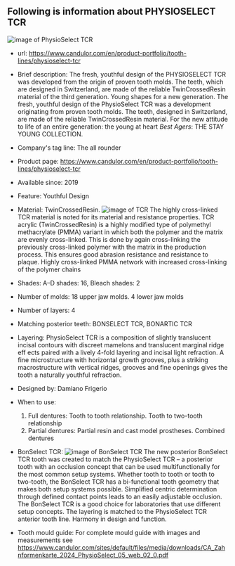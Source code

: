 ## Following is information about PHYSIOSELECT TCR


![image of PhysioSelect TCR](https://www.candulor.com/sites/default/files/styles/bx_stack_5_3_w1440_cropped/public/styles/bx_stack_5_3_w1440_cropped/public/media/product/slider/596/test.png?itok=12Jcxe9Y)
- url: https://www.candulor.com/en/product-portfolio/tooth-lines/physioselect-tcr
- Brief description: The fresh, youthful design of the PHYSIOSELECT TCR was developed from the origin of proven tooth molds. The teeth, which are designed in Switzerland, are made of the reliable TwinCrossedResin material of the third generation.
Young shapes for a new generation. The fresh, youthful design of the PhysioSelect TCR was a development originating from proven tooth molds. The teeth, designed in Switzerland, are made of the reliable TwinCrossedResin material. For the new attitude to life of an entire generation: the young at heart *Best Agers*: THE STAY YOUNG COLLECTION.
- Company's tag line: The all rounder
- Product page: https://www.candulor.com/en/product-portfolio/tooth-lines/physioselect-tcr
- Available since: 2019
- Feature: Youthful Design
- Material: TwinCrossedResin. ![image of TCR](https://www.candulor.com/sites/default/files/styles/bx_stack_5_4_w1440_cropped/public/styles/bx_stack_5_4_w1440_cropped/public/media/bx/bx-content-slider-item/physioselect-tcr-upper-crop-0001.jpg?itok=KTFdoGUB) The highly cross-linked TCR material is noted for its material and resistance properties. TCR acrylic (TwinCrossedResin) is a highly modified type of polymethyl methacrylate (PMMA) variant in which both the polymer and the matrix are evenly cross-linked. This is done by again cross-linking the previously cross-linked polymer with the matrix in the production process. This ensures good abrasion resistance and resistance to plaque. Highly cross-linked PMMA network with increased cross-linking of the polymer chains

- Shades: A–D shades: 16, Bleach shades: 2
- Number of molds: 18 upper jaw molds. 4 lower jaw molds
- Number of layers: 4
- Matching posterior teeth: BONSELECT TCR, BONARTIC TCR
- Layering: PhysioSelect TCR is a composition of slightly translucent incisal contours with discreet mamelons and translucent marginal ridge eff ects paired with a lively 4-fold layering and incisal light refraction. A fine microstructure with horizontal growth grooves, plus a striking macrostructure with vertical ridges, grooves and fine openings gives the tooth a naturally youthful refraction.
- Designed by: Damiano Frigerio
- When to use:
  1. Full dentures: Tooth to tooth relationship. Tooth to two-tooth relationship
  2. Partial dentures: Partial resin and cast model prostheses. Combined dentures

- BonSelect TCR:
![image of BonSelect TCR](https://www.candulor.com/sites/default/files/styles/bx_stack_5_4_w1440_cropped/public/styles/bx_stack_5_4_w1440_cropped/public/media/bx/bx-content-slider-item/ca-web-modul-bonselect-tcr-2.jpg?itok=9ibAQX56)
The new posterior BonSelect TCR tooth was created to match the PhysioSelect TCR – a posterior tooth with an occlusion concept that can be used multifunctionally for the most common setup systems. Whether tooth to tooth or tooth to two-tooth, the BonSelect TCR has a bi-functional tooth geometry that makes both setup systems possible. Simplified centric determination through defined contact points leads to an easily adjustable occlusion. The BonSelect TCR is a good choice for laboratories that use different setup concepts. The layering is matched to the PhysioSelect TCR anterior tooth line. Harmony in design and function.

- Tooth mould guide: For complete mould guide with images and measurements see https://www.candulor.com/sites/default/files/media/downloads/CA_Zahnformenkarte_2024_PhysioSelect_05_web_02_0.pdf